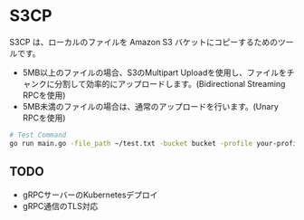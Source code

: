 # S3CP

S3CP は、ローカルのファイルを Amazon S3 バケットにコピーするためのツールです。

- 5MB以上のファイルの場合、S3のMultipart Uploadを使用し、ファイルをチャンクに分割して効率的にアップロードします。(Bidirectional Streaming RPCを使用)
- 5MB未満のファイルの場合は、通常のアップロードを行います。(Unary RPCを使用)

```bash
# Test Command
go run main.go -file_path ~/test.txt -bucket bucket -profile your-profile-name -dest_key test.txt
```

## TODO

- gRPCサーバーのKubernetesデプロイ
- gRPC通信のTLS対応